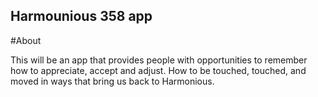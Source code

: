 Harmounious 358 app
---

#About

This will be an app that provides people with opportunities to remember how to appreciate, accept and adjust. How to be touched, touched, and moved in ways that bring us back to Harmonious.

